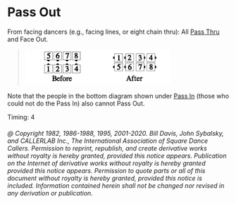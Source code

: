 
# Pass Out

From facing dancers (e.g., facing lines, or eight chain thru): 
All [Pass Thru](../b1/pass_thru.md) and Face Out.

> 
> ![alt](pass_out_1a.png)![alt](pass_out_1b.png)
> 

Note that the people in the bottom diagram shown under 
[Pass In](pass_in.md) (those who could not do the Pass In) also cannot Pass Out.

Timing: 4

###### @ Copyright 1982, 1986-1988, 1995, 2001-2020. Bill Davis, John Sybalsky, and CALLERLAB Inc., The International Association of Square Dance Callers. Permission to reprint, republish, and create derivative works without royalty is hereby granted, provided this notice appears. Publication on the Internet of derivative works without royalty is hereby granted provided this notice appears. Permission to quote parts or all of this document without royalty is hereby granted, provided this notice is included. Information contained herein shall not be changed nor revised in any derivation or publication.
